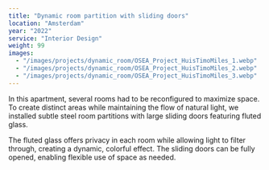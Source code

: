```yaml
---
title: "Dynamic room partition with sliding doors"
location: "Amsterdam"
year: "2022"
service: "Interior Design"
weight: 99
images:
  - "/images/projects/dynamic_room/OSEA_Project_HuisTimoMiles_1.webp"
  - "/images/projects/dynamic_room/OSEA_Project_HuisTimoMiles_2.webp"
  - "/images/projects/dynamic_room/OSEA_Project_HuisTimoMiles_3.webp"
---
```


In this apartment, several rooms had to be reconfigured to maximize space. To create distinct areas while maintaining the flow of natural light, we installed subtle steel room partitions with large sliding doors featuring fluted glass.

The fluted glass offers privacy in each room while allowing light to filter through, creating a dynamic, colorful effect. The sliding doors can be fully opened, enabling flexible use of space as needed.
